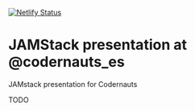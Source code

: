[![Netlify Status](https://api.netlify.com/api/v1/badges/be40f4f0-2735-4071-8d81-ae0266b232bf/deploy-status)](https://app.netlify.com/sites/wizardly-murdock-37e478/deploys)

# JAMStack presentation at @codernauts_es
JAMstack presentation for Codernauts

TODO
